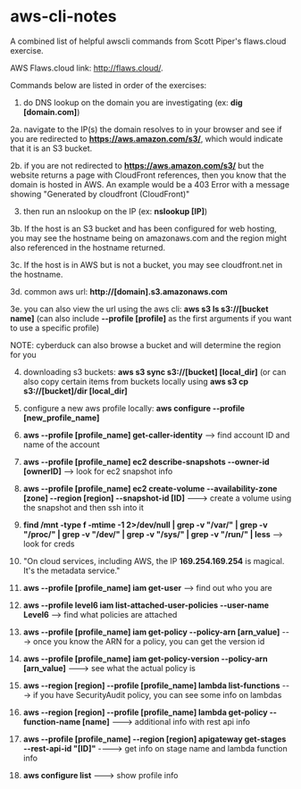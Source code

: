 # aws-cli-notes
A combined list of helpful awscli commands from Scott Piper's flaws.cloud exercise. 

AWS Flaws.cloud link: http://flaws.cloud/.

Commands below are listed in order of the exercises:

1. do DNS lookup on the domain you are investigating (ex: **dig [domain.com]**)

2a. navigate to the IP(s) the domain resolves to in your browser and see if you are redirected to **https://aws.amazon.com/s3/**, which would indicate that it is an S3 bucket.

2b. if you are not redirected to **https://aws.amazon.com/s3/** but the website returns a page with CloudFront references, then you know that the domain is hosted in AWS. An example would be a 403 Error with a message showing "Generated by cloudfront (CloudFront)"

3. then run an nslookup on the IP (ex: **nslookup [IP]**)

3b. If the host is an S3 bucket and has been configured for web hosting, you may see the hostname being on amazonaws.com and the region might also referenced in the hostname returned.

3c. If the host is in AWS but is not a bucket, you may see cloudfront.net in the hostname.

3d. common aws url: **http://[domain].s3.amazonaws.com**

3e. you can also view the url using the aws cli:  **aws s3 ls s3://[bucket name]** (can also include **--profile [profile]** as the first arguments if you want to use a specific profile)

NOTE: cyberduck can also browse a bucket and will determine the region for you

4. downloading s3 buckets: **aws s3 sync s3://[bucket] [local_dir]** (or can also copy certain items from buckets locally using **aws s3 cp s3://[bucket]/dir [local_dir]**

5. configure a new aws profile locally: **aws configure --profile [new_profile_name]**

6. **aws --profile [profile_name] get-caller-identity** --> find account ID and name of the account

7. **aws --profile [profile_name] ec2 describe-snapshots --owner-id [ownerID]** --> look for ec2 snapshot info

8. **aws --profile [profile_name] ec2 create-volume --availability-zone [zone] --region [region] --snapshot-id [ID]** ---> create a volume using the snapshot and then ssh into it

9. **find /mnt -type f -mtime -1 2>/dev/null | grep -v "/var/" | grep -v "/proc/" | grep -v "/dev/" | grep -v "/sys/" | grep -v "/run/" | less**  --> look for creds

10. "On cloud services, including AWS, the IP **169.254.169.254** is magical. It's the metadata service."

11. **aws --profile [profile_name] iam get-user** --> find out who you are

12. **aws --profile level6 iam list-attached-user-policies --user-name Level6** --> find what policies are attached

13. **aws --profile [profile_name] iam get-policy --policy-arn [arn_value]**  ---> once you know the ARN for a policy, you can get the version id

14. **aws --profile [profile_name] iam get-policy-version --policy-arn [arn_value]** ---> see what the actual policy is

15. **aws --region [region] --profile [profile_name] lambda list-functions**  ---> if you have SecurityAudit policy, you can see some info on lambdas

16. **aws --region [region] --profile [profile_name] lambda get-policy --function-name [name]**  ---> additional info with rest api info

17. **aws --profile [profile_name] --region [region] apigateway get-stages --rest-api-id "[ID]"**  ----> get info on stage name and lambda function info

18. **aws configure list** ---> show profile info



